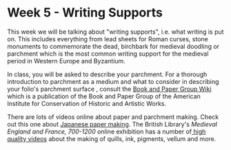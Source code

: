 # Week 5 - Writing Supports

This week we will be talking about "writing supports", i.e. what writing is put on. This includes everything from lead sheets for Roman curses, stone monuments to commemorate the dead, birchbark for medieval doodling or parchment which is the most common writing support for the medieval period in Western Europe and Byzantium. 

In class, you will be asked to describe your parchment. For a thorough introduction to parchment as a medium and what to consider in describing your folio's parchment surface , consult the [Book and Paper Group Wiki](http://www.conservation-wiki.com/wiki/Parchment_%28PCC%29) which is a publication of the Book and Paper Group of the American Institute for Conservation of Historic and Artistic Works.

There are lots of videos online about paper and parchment making. Check out this one about [Japanese paper making](http://www.openculture.com/2016/05/the-making-of-japanese-handmade-paper.html). The British Library's _Medieval England and France, 700-1200_ online exhibition has a number of[ high quality videos](https://www.bl.uk/medieval-english-french-manuscripts/videos) about the making of quills, ink, pigments, vellum and more. 

